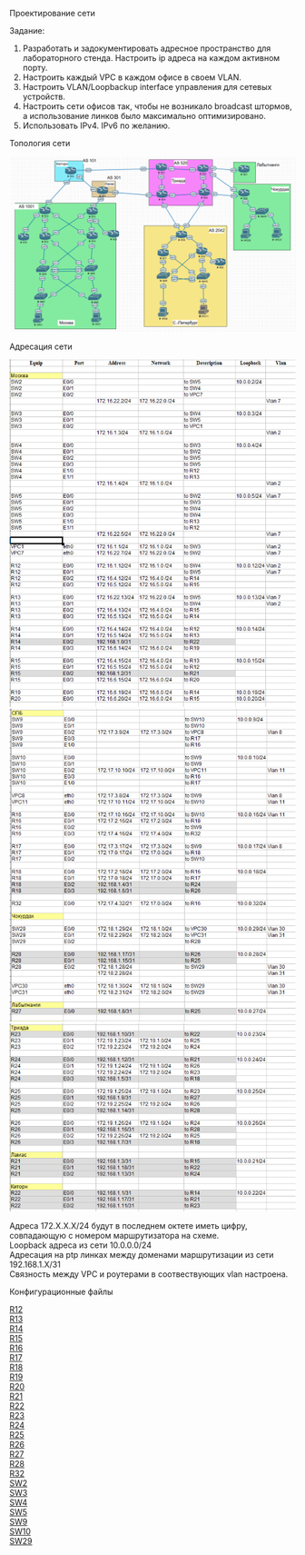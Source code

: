 Проектирование сети

Задание:

1. Разработать и задокументировать адресное пространство для лабораторного стенда.
Настроить ip адреса на каждом активном порту.  
2. Настроить каждый VPC в каждом офисе в своем VLAN.  
3. Настроить VLAN/Loopbackup interface управления для сетевых устройств.
4. Настроить сети офисов так, чтобы не возникало broadcast штормов, а использование линков было максимально оптимизировано. 
5. Использовать IPv4. IPv6 по желанию.

Топология сети

![](topology.PNG) 

Адресация сети

![](ip_addressing1.PNG) 
![](ip_addressing2.PNG)
![](ip_addressing3.PNG) 

Адреса 172.Х.Х.Х/24 будут в последнем октете иметь цифру, совпадающую с номером маршрутизатора на схеме.  
Loopback адреса из сети 10.0.0.0/24  
Адресация на ptp линках между доменами маршрутизации из сети 192.168.1.X/31    
Связность между VPC и роутерами в соотвествующих vlan настроена.



Конфигурационные файлы

[R12](../Lab4/R12.txt)  
[R13](../Lab4/R13.txt)  
[R14](../Lab4/R14.txt)  
[R15](../Lab4/R15.txt)  
[R16](../Lab4/R16.txt)  
[R17](../Lab4/R17.txt)    
[R18](../Lab4/R18.txt)  
[R19](../Lab4/R19.txt)  
[R20](../Lab4/R20.txt)  
[R21](../Lab4/R21.txt)  
[R22](../Lab4/R22.txt)  
[R23](../Lab4/R23.txt)  
[R24](../Lab4/R24.txt)  
[R25](../Lab4/R25.txt)  
[R26](../Lab4/R26.txt)  
[R27](../Lab4/R27.txt)    
[R28](../Lab4/R28.txt)   
[R32](../Lab4/R32.txt)   
[SW2](../Lab4/SW2.txt)   
[SW3](../Lab4/SW3.txt)   
[SW4](../Lab4/SW4.txt)   
[SW5](../Lab4/SW5.txt)   
[SW9](../Lab4/SW9.txt)    
[SW10](../Lab4/SW10.txt)  
[SW29](../Lab4/SW29.txt)  

